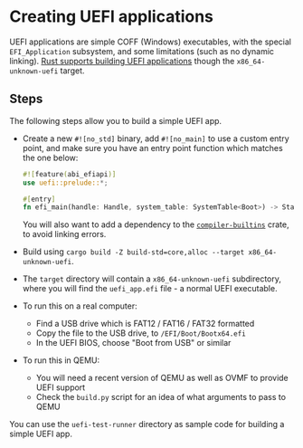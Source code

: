 # Creating UEFI applications

UEFI applications are simple COFF (Windows) executables, with the special
`EFI_Application` subsystem, and some limitations (such as no dynamic linking).
[Rust supports building UEFI applications](https://github.com/rust-lang/rust/pull/56769)
though the `x86_64-unknown-uefi` target.

## Steps

The following steps allow you to build a simple UEFI app.

- Create a new `#![no_std]` binary, add `#![no_main]` to use a custom entry point,
  and make sure you have an entry point function which matches the one below:
  ```rust
  #![feature(abi_efiapi)]
  use uefi::prelude::*;

  #[entry]
  fn efi_main(handle: Handle, system_table: SystemTable<Boot>) -> Status;
  ```
  You will also want to add a dependency to the
  [`compiler-builtins`](https://github.com/rust-lang/compiler-builtins) crate,
  to avoid linking errors.

- Build using `cargo build -Z build-std=core,alloc --target x86_64-unknown-uefi`.

- The `target` directory will contain a `x86_64-unknown-uefi` subdirectory,
  where you will find the `uefi_app.efi` file - a normal UEFI executable.

- To run this on a real computer:
  - Find a USB drive which is FAT12 / FAT16 / FAT32 formatted
  - Copy the file to the USB drive, to `/EFI/Boot/Bootx64.efi`
  - In the UEFI BIOS, choose "Boot from USB" or similar

- To run this in QEMU:
  - You will need a recent version of QEMU as well as OVMF to provide UEFI support
  - Check the `build.py` script for an idea of what arguments to pass to QEMU

You can use the `uefi-test-runner` directory as sample code for building a simple UEFI app.
